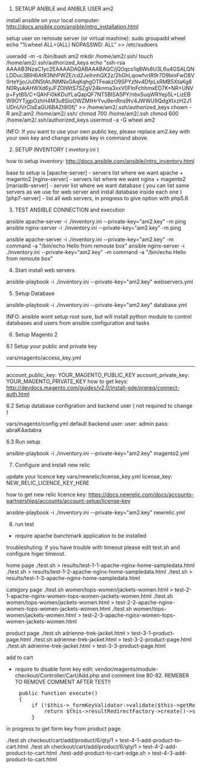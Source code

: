1. SETAUP ANIBLE and ANIBLE USER am2

install ansible on your local computer: http://docs.ansible.com/ansible/intro_installation.html

setup user on remoute server (or virtual mashine):
sudo groupadd wheel
echo "%wheel ALL=(ALL) NOPASSWD: ALL" >> /etc/sudoers

useradd -m  -s /bin/bash am2
mkdir /home/am2/.ssh/
touch /home/am2/.ssh/authorized_keys
echo "ssh-rsa AAAAB3NzaC1yc2EAAAADAQABAAABAQC/jQ0qco1q8Ws8U3L6u4GSALQNLDDuc3BIH6AtR3NhPWZE/cd2JeIhnhQX2z/2hGhLqowfvrIR9r7D9binFwD8V0rteYjjo/Ju0N5tAtJNMNxGAqKqhgOTFeakzO9SPYzNv4DfpLsRMB5XtaKg8N0RyukAHWXd6yJFZOlWtS7SZgV24knma3xxV0FlnFchhmxED7K+NR+UNVp+FytB5/C+QAhFi0kKDuYLaQapQF7NT5BISA5PY/nbxSuqWRYep5L+LizEBW9OYTjgpOzhH4M3u8SioOWZMtHrYvu9enRns9h/4JWWU9QdgXtxzH2J1UDnUVrCIsEaGU6BAZt9I0fj" >> /home/am2/.ssh/authorized_keys
chown -R am2:am2 /home/am2/.ssh/
chmod 700 /home/am2/.ssh
chmod 600 /home/am2/.ssh/authorized_keys
usermod -a -G wheel am2

INFO: If you want to use your own public key, please replace am2.key with your own key and change private key in command above. 

2. SETUP INVENTORY ( invetory.ini )

how to setup inventory: http://docs.ansible.com/ansible/intro_inventory.html

base to setup is
[apache-server] - servers list where we want apache + magento2
[nginx-server]  - servers list where we want nginx + magento2
[mariadb-server] - server list where we want database ( you can list same servers as we use for web server and instal database inside each one )
[php7-server]  - list all web servers, in progress to give option with php5.6


3. TEST ANSIBLE CONNECTION and execution

ansible apache-server -i ./inventory.ini --private-key="am2.key" -m ping
ansible nginx-server  -i ./inventory.ini --private-key="am2.key" -m ping

ansible apache-server -i ./inventory.ini --private-key="am2.key" -m command -a "/bin/echo Hello from remoute box"
ansible nginx-server  -i ./inventory.ini --private-key="am2.key" -m command -a "/bin/echo Hello from remoute box"


4. Start install web servers

ansible-playbook -i ./inventory.ini --private-key="am2.key" webservers.yml


5. Setup Database

ansible-playbook -i ./inventory.ini --private-key="am2.key" database.yml

INFO: ansible wont setup root sure, but will install python module to control databases and users from ansible configuration and tasks


6. Setup Magento 2

6.1 Setup your public and private key

vars/magento/access_key.yml

---
account_public_key: YOUR_MAGENTO_PUBLIC_KEY
account_private_key: YOUR_MAGENTO_PRIVATE_KEY
how to get keys: http://devdocs.magento.com/guides/v2.0/install-gde/prereq/connect-auth.html

6.2 Setup database configration and backend user ( not required to change )

vars/magento/config.yml
default backend user:
user: admin
pass: abraK4adabra

6.3 Run setup

ansible-playbook -i ./inventory.ini --private-key="am2.key" magento2.yml


7. Configure and install new relic

update your licence key vars/newrelic/license_key.yml
license_key: NEW_RELIC_LICENCE_KEY_HERE

how to get new relic licence key: https://docs.newrelic.com/docs/accounts-partnerships/accounts/account-setup/license-key

ansible-playbook -i ./inventory.ini --private-key="am2.key" newrelic.yml

8. run test
* require apache banchmark application to be installed

troubleshuting:
if you have trouble with timeout please edit test.sh and configure higer timeout.

home page
./test.sh > results/test-1-1-apache-nginx-home-sampledata.html
./test.sh > results/test-1-2-apache-nginx-home-sampledata.html
./test.sh > results/test-1-3-apache-nginx-home-sampledata.html

category page
./test.sh women/tops-women/jackets-women.html > test-2-1-apache-nginx-women-tops-women-jackets-women.html
./test.sh women/tops-women/jackets-women.html > test-2-2-apache-nginx-women-tops-women-jackets-women.html
./test.sh women/tops-women/jackets-women.html > test-2-3-apache-nginx-women-tops-women-jackets-women.html

product page
./test.sh adrienne-trek-jacket.html > test-3-1-product-page.html
./test.sh adrienne-trek-jacket.html > test-3-2-product-page.html
./test.sh adrienne-trek-jacket.html > test-3-3-product-page.html


add to cart
* require to disable form key
edit: vendor/magento/module-checkout/Controller/Cart/Add.php
and comment line 80-82. REMEBER TO REMOVE COMMENT AFTER TEST!!
<pre>
    public function execute()
    {
        if (!$this->_formKeyValidator->validate($this->getRequest())) {
            return $this->resultRedirectFactory->create()->setPath('*/*/');
        }
</pre>
in progress to get form key from product page.

./test.sh checkout/cart/add/product/6/qty/1 > test-4-1-add-product-to-cart.html
./test.sh checkout/cart/add/product/6/qty/1 > test-4-2-add-product-to-cart.html
./test-add-product-to-cart-edge.sh  > test-4-3-add-product-to-cart.html



